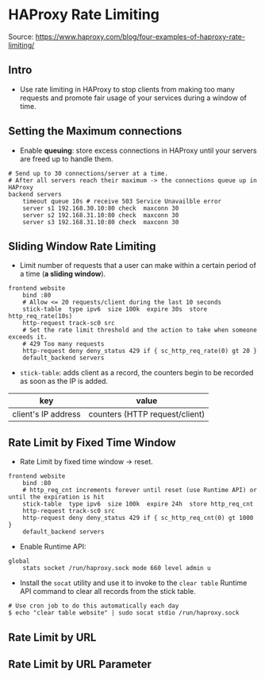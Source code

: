 # HAProxy Rate Limiting

Source: https://www.haproxy.com/blog/four-examples-of-haproxy-rate-limiting/

## Intro

- Use rate limiting in HAProxy to stop clients from making too many requests and promote fair usage of your services during a window of time.

## Setting the Maximum connections

- Enable **queuing**: store excess connections in HAProxy until your servers are freed up to handle them.

```
# Send up to 30 connections/server at a time.
# After all servers reach their maximum -> the connections queue up in HAProxy
backend servers
    timeout queue 10s # receive 503 Service Unavailble error
    server s1 192.168.30.10:80 check  maxconn 30
    server s2 192.168.31.10:80 check  maxconn 30
    server s3 192.168.31.10:80 check  maxconn 30
```

## Sliding Window Rate Limiting

- Limit number of requests that a user can make within a certain period of a time (**a sliding window**).

```
frontend website
    bind :80
    # Allow <= 20 requests/client during the last 10 seconds
    stick-table  type ipv6  size 100k  expire 30s  store http_req_rate(10s)
    http-request track-sc0 src
    # Set the rate limit threshold and the action to take when someone exceeds it.
    # 429 Too many requests
    http-request deny deny_status 429 if { sc_http_req_rate(0) gt 20 }
    default_backend servers
```

- `stick-table`: adds client as a record, the counters begin to be recorded as soon as the IP is added.

| key                 | value                          |
| ------------------- | ------------------------------ |
| client's IP address | counters (HTTP request/client) |


## Rate Limit by Fixed Time Window

- Rate Limit by fixed time window -> reset.

```
frontend website
    bind :80
    # http_req_cnt increments forever until reset (use Runtime API) or until the expiration is hit
    stick-table  type ipv6  size 100k  expire 24h  store http_req_cnt
    http-request track-sc0 src
    http-request deny deny_status 429 if { sc_http_req_cnt(0) gt 1000 }
    default_backend servers
```

- Enable Runtime API:

```
global
    stats socket /run/haproxy.sock mode 660 level admin u
```

- Install the `socat` utility and use it to invoke to the `clear table` Runtime API command to clear all records from the stick table.

```
# Use cron job to do this automatically each day
$ echo "clear table website" | sudo socat stdio /run/haproxy.sock
```

## Rate Limit by URL

## Rate Limit by URL Parameter
